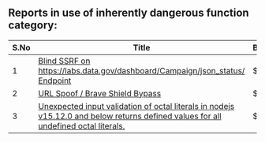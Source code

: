 ## Reports in use of inherently dangerous function category:
| S.No | Title | Bounty |
| ---- | ----- | ------ |
| 1 | [Blind SSRF on https://labs.data.gov/dashboard/Campaign/json_status/ Endpoint](https://hackerone.com/reports/895696) | $300.0 |
| 2 | [URL Spoof / Brave Shield Bypass](https://hackerone.com/reports/255991) | $200.0 |
| 3 | [Unexpected input validation of octal literals in nodejs v15.12.0 and below returns defined values for all undefined octal literals.](https://hackerone.com/reports/1141623) | $0.0 |
